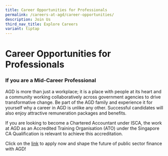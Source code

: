 ```yaml
---
title: Career Opportunities for Professionals
permalink: /careers-at-agd/career-opportunities/
description: Join Us
third_nav_title: Explore Careers
variant: tiptap
---
```

<h1>Career Opportunities for Professionals</h1>
<h3>If you are a Mid-Career Professional</h3>
<p>AGD is more than just a workplace; it is a place with people at its heart
and a community working collaboratively across government agencies to drive
transformative change. Be part of the AGD family and experience it for
yourself why a career in AGD is unlike any other. Successful candidates
will also enjoy attractive remuneration packages and benefits.</p>
<p></p>
<p>If you are looking to become a Chartered Accountant under ISCA, the work
at AGD as an Accredited Training Organisation (ATO) under the Singapore
CA Qualification is relevant to achieve this accreditation.</p>
<p>Click on the <a href="https://jobs.careers.gov.sg/?a=Accountant-General%27s+Department" rel="noopener nofollow" target="_blank">link</a> to
apply now and shape the future of public sector finance with AGD!</p>